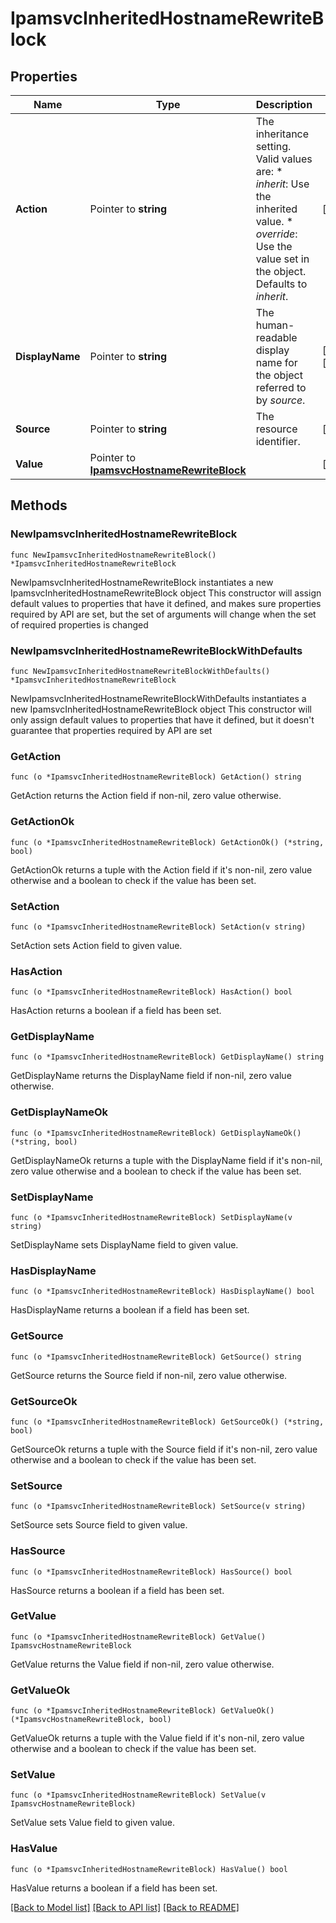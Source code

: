 # IpamsvcInheritedHostnameRewriteBlock

## Properties

Name | Type | Description | Notes
------------ | ------------- | ------------- | -------------
**Action** | Pointer to **string** | The inheritance setting.  Valid values are: * _inherit_: Use the inherited value. * _override_: Use the value set in the object.  Defaults to _inherit_. | [optional] 
**DisplayName** | Pointer to **string** | The human-readable display name for the object referred to by _source_. | [optional] [readonly] 
**Source** | Pointer to **string** | The resource identifier. | [optional] 
**Value** | Pointer to [**IpamsvcHostnameRewriteBlock**](IpamsvcHostnameRewriteBlock.md) |  | [optional] 

## Methods

### NewIpamsvcInheritedHostnameRewriteBlock

`func NewIpamsvcInheritedHostnameRewriteBlock() *IpamsvcInheritedHostnameRewriteBlock`

NewIpamsvcInheritedHostnameRewriteBlock instantiates a new IpamsvcInheritedHostnameRewriteBlock object
This constructor will assign default values to properties that have it defined,
and makes sure properties required by API are set, but the set of arguments
will change when the set of required properties is changed

### NewIpamsvcInheritedHostnameRewriteBlockWithDefaults

`func NewIpamsvcInheritedHostnameRewriteBlockWithDefaults() *IpamsvcInheritedHostnameRewriteBlock`

NewIpamsvcInheritedHostnameRewriteBlockWithDefaults instantiates a new IpamsvcInheritedHostnameRewriteBlock object
This constructor will only assign default values to properties that have it defined,
but it doesn't guarantee that properties required by API are set

### GetAction

`func (o *IpamsvcInheritedHostnameRewriteBlock) GetAction() string`

GetAction returns the Action field if non-nil, zero value otherwise.

### GetActionOk

`func (o *IpamsvcInheritedHostnameRewriteBlock) GetActionOk() (*string, bool)`

GetActionOk returns a tuple with the Action field if it's non-nil, zero value otherwise
and a boolean to check if the value has been set.

### SetAction

`func (o *IpamsvcInheritedHostnameRewriteBlock) SetAction(v string)`

SetAction sets Action field to given value.

### HasAction

`func (o *IpamsvcInheritedHostnameRewriteBlock) HasAction() bool`

HasAction returns a boolean if a field has been set.

### GetDisplayName

`func (o *IpamsvcInheritedHostnameRewriteBlock) GetDisplayName() string`

GetDisplayName returns the DisplayName field if non-nil, zero value otherwise.

### GetDisplayNameOk

`func (o *IpamsvcInheritedHostnameRewriteBlock) GetDisplayNameOk() (*string, bool)`

GetDisplayNameOk returns a tuple with the DisplayName field if it's non-nil, zero value otherwise
and a boolean to check if the value has been set.

### SetDisplayName

`func (o *IpamsvcInheritedHostnameRewriteBlock) SetDisplayName(v string)`

SetDisplayName sets DisplayName field to given value.

### HasDisplayName

`func (o *IpamsvcInheritedHostnameRewriteBlock) HasDisplayName() bool`

HasDisplayName returns a boolean if a field has been set.

### GetSource

`func (o *IpamsvcInheritedHostnameRewriteBlock) GetSource() string`

GetSource returns the Source field if non-nil, zero value otherwise.

### GetSourceOk

`func (o *IpamsvcInheritedHostnameRewriteBlock) GetSourceOk() (*string, bool)`

GetSourceOk returns a tuple with the Source field if it's non-nil, zero value otherwise
and a boolean to check if the value has been set.

### SetSource

`func (o *IpamsvcInheritedHostnameRewriteBlock) SetSource(v string)`

SetSource sets Source field to given value.

### HasSource

`func (o *IpamsvcInheritedHostnameRewriteBlock) HasSource() bool`

HasSource returns a boolean if a field has been set.

### GetValue

`func (o *IpamsvcInheritedHostnameRewriteBlock) GetValue() IpamsvcHostnameRewriteBlock`

GetValue returns the Value field if non-nil, zero value otherwise.

### GetValueOk

`func (o *IpamsvcInheritedHostnameRewriteBlock) GetValueOk() (*IpamsvcHostnameRewriteBlock, bool)`

GetValueOk returns a tuple with the Value field if it's non-nil, zero value otherwise
and a boolean to check if the value has been set.

### SetValue

`func (o *IpamsvcInheritedHostnameRewriteBlock) SetValue(v IpamsvcHostnameRewriteBlock)`

SetValue sets Value field to given value.

### HasValue

`func (o *IpamsvcInheritedHostnameRewriteBlock) HasValue() bool`

HasValue returns a boolean if a field has been set.


[[Back to Model list]](../README.md#documentation-for-models) [[Back to API list]](../README.md#documentation-for-api-endpoints) [[Back to README]](../README.md)


